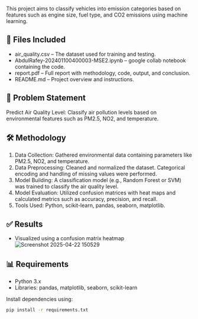 


This project aims to classify vehicles into emission categories based on features such as engine size, fuel type, and CO2 emissions using machine learning.

## 📁 Files Included

- air_quality.csv – The dataset used for training and testing.
- AbdulRafey-202401100400003-MSE2.ipynb – google collab notebook containing the code.
- report.pdf – Full report with methodology, code, output, and conclusion.
- README.md – Project overview and instructions.

## 📌 Problem Statement

Predict Air Quality Level:
Classify air pollution levels based on environmental features such as PM2.5, NO2, and temperature.


## 🛠 Methodology

1.	Data Collection: Gathered environmental data containing parameters like PM2.5, NO2, and temperature.
2.	Data Preprocessing: Cleaned and normalized the dataset. Categorical encoding and handling of missing values were performed.
3.	Model Building: A classification model (e.g., Random Forest or SVM) was trained to classify the air quality level.
4.	Model Evaluation: Utilized confusion matrices with heat maps and calculated metrics such as accuracy, precision, and recall.
5.	Tools Used: Python, scikit-learn, pandas, seaborn, matplotlib.


## ✅ Results


- Visualized using a confusion matrix heatmap
![Screenshot 2025-04-22 150529](https://github.com/user-attachments/assets/07ec0edc-d747-435d-9fbd-6cb771c0ea87)



## 📊 Requirements

- Python 3.x
- Libraries: pandas, matplotlib, seaborn, scikit-learn

Install dependencies using:

```bash
pip install -r requirements.txt
